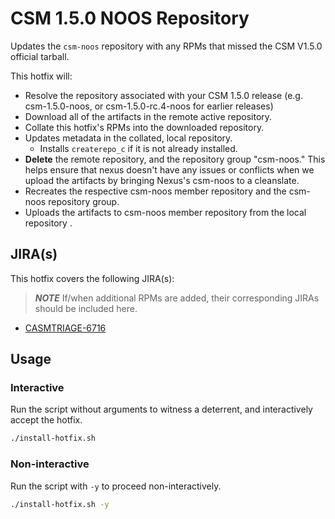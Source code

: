 # CSM 1.5.0 NOOS Repository

Updates the `csm-noos` repository with any RPMs that missed the CSM V1.5.0 official tarball.

This hotfix will:
* Resolve the repository associated with your CSM 1.5.0 release (e.g. csm-1.5.0-noos, or csm-1.5.0-rc.4-noos for earlier releases)
* Download all of the artifacts in the remote active repository.
* Collate this hotfix's RPMs into the downloaded repository.
* Updates metadata in the collated, local repository.
    * Installs `createrepo_c` if it is not already installed.
* **Delete** the remote repository, and the repository group "csm-noos." This helps ensure that nexus doesn't have any issues or conflicts when we upload the artifacts by bringing Nexus's csm-noos to a cleanslate.
* Recreates the respective csm-noos member repository and the csm-noos repository group.
* Uploads the artifacts to csm-noos member repository from the local repository .

## JIRA(s)

This hotfix covers the following JIRA(s):

> ***NOTE*** If/when additional RPMs are added, their corresponding JIRAs should be included here.

* [CASMTRIAGE-6716](https://jira-pro.it.hpe.com:8443/browse/CASMTRIAGE-6716)

## Usage

### Interactive

Run the script without arguments to witness a deterrent, and interactively accept the hotfix.

```bash
./install-hotfix.sh
```

### Non-interactive

Run the script with `-y` to proceed non-interactively.

```bash
./install-hotfix.sh -y
```

